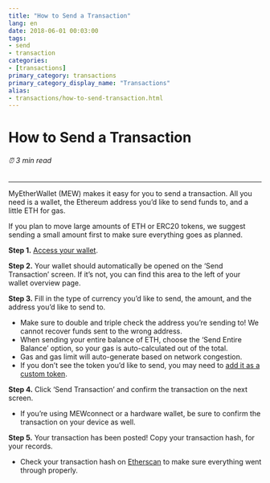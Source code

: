 ```yaml
---
title: "How to Send a Transaction"
lang: en
date: 2018-06-01 00:03:00
tags:
- send
- transaction
categories:
- [transactions]
primary_category: transactions
primary_category_display_name: "Transactions"
alias:
- transactions/how-to-send-transaction.html
---
```


# __How to Send a Transaction__
###### ⏰ 3 min read
***

MyEtherWallet (MEW) makes it easy for you to send a transaction. All you need is a wallet, the Ethereum address you’d like to send funds to, and a little ETH for gas. 

If you plan to move large amounts of ETH or ERC20 tokens, we suggest sending a small amount first to make sure everything goes as planned. 

**Step 1.** [Access your wallet](). 

**Step 2.** Your wallet should automatically be opened on the ‘Send Transaction’ screen. If it’s not, you can find this area to the left of your wallet overview page.

**Step 3.** Fill in the type of currency you’d like to send, the amount, and the address you’d like to send to. 
* Make sure to double and triple check the address you’re sending to! We cannot recover funds sent to the wrong address.
* When sending your entire balance of ETH, choose the ‘Send Entire Balance’ option, so your gas is auto-calculated out of the total. 
* Gas and gas limit will auto-generate based on network congestion.
* If you don’t see the token you’d like to send, you may need to [add it as a custom token]().

**Step 4.** Click ‘Send Transaction’ and confirm the transaction on the next screen.
* If you’re using MEWconnect or a hardware wallet, be sure to confirm the transaction on your device as well.

**Step 5.** Your transaction has been posted! Copy your transaction hash, for your records. 
* Check your transaction hash on [Etherscan](https://etherscan.io) to make sure everything went through properly. 